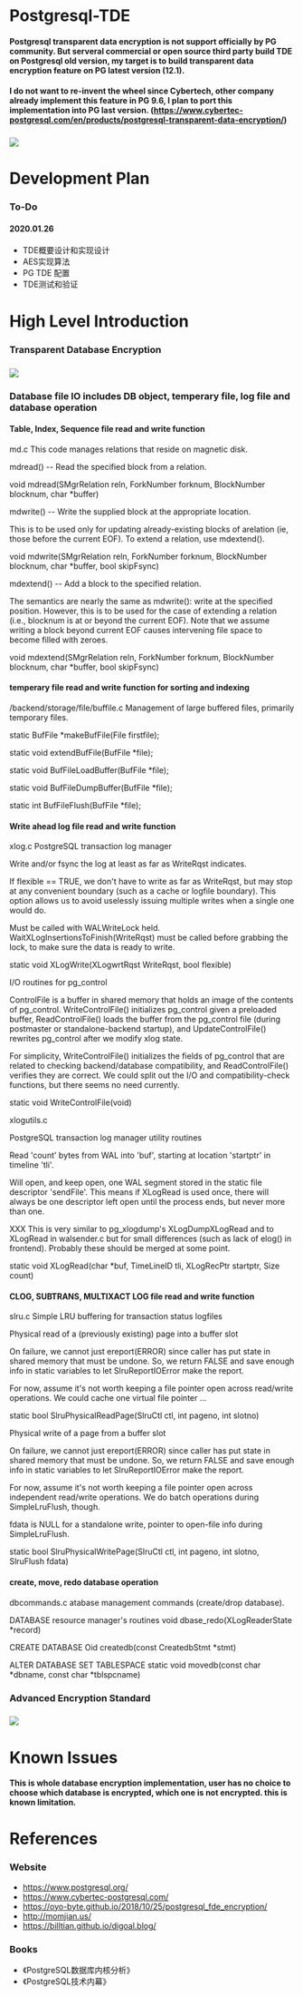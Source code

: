 # Postgresql-TDE
#### Postgresql transparent data encryption is not support officially by PG community. But serveral commercial or open source third party build TDE on Postgresql old version, my target is to build transparent data encryption feature on PG latest version (12.1).
#### I do not want to re-invent the wheel since Cybertech, other company already implement this feature in PG 9.6, I plan to port this implementation into PG last version. (https://www.cybertec-postgresql.com/en/products/postgresql-transparent-data-encryption/)

### <img src="https://www.cybertec-postgresql.com/wp-content/uploads/2017/11/PostgreSQL-instance-level-encryption2.jpg">

# Development Plan
### To-Do
#### 2020.01.26
* TDE概要设计和实现设计
* AES实现算法
* PG TDE 配置
* TDE测试和验证

# High Level Introduction
### Transparent Database Encryption
### <img src="https://github.com/liuyanjun/Postgresql-TDE/blob/master/pg_lowlevel_io.png">

### Database file IO includes DB object, temperary file, log file and database operation
#### Table, Index, Sequence file read and write function
md.c
This code manages relations that reside on magnetic disk.

mdread() -- Read the specified block from a relation.

void mdread(SMgrRelation reln, ForkNumber forknum, BlockNumber blocknum, char *buffer)

mdwrite() -- Write the supplied block at the appropriate location.
 
This is to be used only for updating already-existing blocks of arelation (ie, those before the current EOF).  To extend a relation, use mdextend().
 
void mdwrite(SMgrRelation reln, ForkNumber forknum, BlockNumber blocknum, char *buffer, bool skipFsync)


 mdextend() -- Add a block to the specified relation.
 
 The semantics are nearly the same as mdwrite(): write at the
 specified position.  However, this is to be used for the case of
 extending a relation (i.e., blocknum is at or beyond the current
 EOF).  Note that we assume writing a block beyond current EOF
 causes intervening file space to become filled with zeroes.
 
void mdextend(SMgrRelation reln, ForkNumber forknum, BlockNumber blocknum, char *buffer, bool skipFsync)

#### temperary file read and write function for sorting and indexing
/backend/storage/file/buffile.c
Management of large buffered files, primarily temporary files.

static BufFile *makeBufFile(File firstfile);

static void extendBufFile(BufFile *file);

static void BufFileLoadBuffer(BufFile *file);

static void BufFileDumpBuffer(BufFile *file);

static int	BufFileFlush(BufFile *file);

#### Write ahead log file read and write function
xlog.c
PostgreSQL transaction log manager


  Write and/or fsync the log at least as far as WriteRqst indicates.
 
  If flexible == TRUE, we don't have to write as far as WriteRqst, but
  may stop at any convenient boundary (such as a cache or logfile boundary).
  This option allows us to avoid uselessly issuing multiple writes when a
  single one would do.
 
  Must be called with WALWriteLock held. WaitXLogInsertionsToFinish(WriteRqst)
  must be called before grabbing the lock, to make sure the data is ready to
  write.
 
static void
XLogWrite(XLogwrtRqst WriteRqst, bool flexible)


  I/O routines for pg_control
 
  ControlFile is a buffer in shared memory that holds an image of the
  contents of pg_control.  WriteControlFile() initializes pg_control
  given a preloaded buffer, ReadControlFile() loads the buffer from
  the pg_control file (during postmaster or standalone-backend startup),
  and UpdateControlFile() rewrites pg_control after we modify xlog state.
 
  For simplicity, WriteControlFile() initializes the fields of pg_control
  that are related to checking backend/database compatibility, and
  ReadControlFile() verifies they are correct.  We could split out the
  I/O and compatibility-check functions, but there seems no need currently.
 
static void
WriteControlFile(void)


xlogutils.c

PostgreSQL transaction log manager utility routines




  Read 'count' bytes from WAL into 'buf', starting at location 'startptr'
  in timeline 'tli'.
 
  Will open, and keep open, one WAL segment stored in the static file
  descriptor 'sendFile'. This means if XLogRead is used once, there will
  always be one descriptor left open until the process ends, but never
  more than one.
 
  XXX This is very similar to pg_xlogdump's XLogDumpXLogRead and to XLogRead
  in walsender.c but for small differences (such as lack of elog() in
  frontend).  Probably these should be merged at some point.
 
static void
XLogRead(char *buf, TimeLineID tli, XLogRecPtr startptr, Size count)

#### CLOG, SUBTRANS, MULTIXACT LOG file read and write function
slru.c
Simple LRU buffering for transaction status logfiles


 Physical read of a (previously existing) page into a buffer slot
 
  On failure, we cannot just ereport(ERROR) since caller has put state in
  shared memory that must be undone.  So, we return FALSE and save enough
  info in static variables to let SlruReportIOError make the report.
 
  For now, assume it's not worth keeping a file pointer open across
  read/write operations.  We could cache one virtual file pointer ...
 
static bool
SlruPhysicalReadPage(SlruCtl ctl, int pageno, int slotno)


  Physical write of a page from a buffer slot
 
  On failure, we cannot just ereport(ERROR) since caller has put state in
  shared memory that must be undone.  So, we return FALSE and save enough
  info in static variables to let SlruReportIOError make the report.
 
  For now, assume it's not worth keeping a file pointer open across
  independent read/write operations.  We do batch operations during
  SimpleLruFlush, though.
 
  fdata is NULL for a standalone write, pointer to open-file info during
  SimpleLruFlush.
 
static bool
SlruPhysicalWritePage(SlruCtl ctl, int pageno, int slotno, SlruFlush fdata)

#### create, move, redo database operation
 dbcommands.c
 atabase management commands (create/drop database).
 
DATABASE resource manager's routines
void dbase_redo(XLogReaderState *record)

CREATE DATABASE
Oid createdb(const CreatedbStmt *stmt)

ALTER DATABASE SET TABLESPACE
static void movedb(const char *dbname, const char *tblspcname)

### Advanced Encryption Standard
### <img src="https://raw.githubusercontent.com/oYo-Byte/img_libs/master/blog/165259_mERh_2910723.png">



# Known Issues
#### This is whole database encryption implementation, user has no choice to choose which database is encrypted, which one is not encrypted. this is known limitation.

# References
### Website
* https://www.postgresql.org/
* https://www.cybertec-postgresql.com/
* https://oyo-byte.github.io/2018/10/25/postgresql_fde_encryption/
* http://momjian.us/
* https://billtian.github.io/digoal.blog/
### Books
* 《PostgreSQL数据库内核分析》
* 《PostgreSQL技术内幕》
